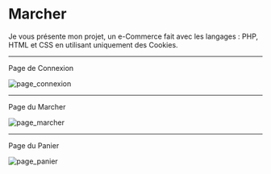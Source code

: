 # Marcher
Je vous présente mon projet, un e-Commerce fait avec les langages : PHP, HTML et CSS en utilisant uniquement des Cookies.

-----------------------------------------------------------------------------------------------------------------------------------------------------------------------------------
Page de Connexion

![page_connexion](https://user-images.githubusercontent.com/73890015/115873351-1d85bc80-a443-11eb-9587-b222fbe164d8.png)

-----------------------------------------------------------------------------------------------------------------------------------------------------------------------------------
Page du Marcher


![page_marcher](https://user-images.githubusercontent.com/73890015/115875283-56bf2c00-a445-11eb-93ed-06b299bfa192.png)

-----------------------------------------------------------------------------------------------------------------------------------------------------------------------------------
Page du Panier

![page_panier](https://user-images.githubusercontent.com/73890015/115874062-faa7d800-a443-11eb-9a75-62a4f823a9b4.png)
